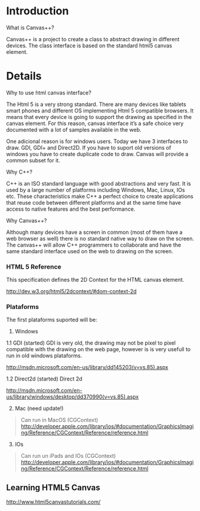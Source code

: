# Introduction #

What is Canvas++?

Canvas++ is a project to create a class to abstract drawing in different devices.
The class interface is based on the standard html5 canvas element.


# Details #

Why to use html canvas interface?

The Html 5 is a very strong standard. There are many devices like tablets smart phones and different OS implementing Html 5 compatible browsers. It means that every device is going to support the drawing as specified in the canvas element. For this reason, canvas interface it’s a safe choice very documented with a lot of samples available in the web.

One adicional reason is for windows users. Today we have 3 interfaces to draw. GDI, GDI+  and Direct2D. If you have to suport old versions of windows you have to create duplicate code to draw. Canvas will provide a common subset for it.

Why C++?

C++ is an ISO standard language with good abstractions and very fast. It is used by a large number of platforms including Windows, Mac, Linux, IOs etc.
These characteristics make C++ a perfect choice  to create applications that reuse code between different platforms and at the same time have access to native features and the best performance.

Why Canvas++?


Although many devices have a screen in common (most of them have a web browser as well) there is no standard native way to draw on the screen.
The canvas++ will allow C++ programmers to collaborate and have the same standard interface used on the web to drawing on the screen.



### HTML 5 Reference ###
This specification defines the 2D Context for the HTML canvas element.

http://dev.w3.org/html5/2dcontext/#dom-context-2d


### Plataforms ###

The first plataforms suported will be:

1) Windows

1.1 GDI (started)
GDI is very old, the drawing may not be pixel to pixel compatible   with the drawing on the web page, however is is very usefull to run in old windows plataforms.

http://msdn.microsoft.com/en-us/library/dd145203(v=vs.85).aspx

1.2 Direct2d (started)
Direct 2d

http://msdn.microsoft.com/en-us/library/windows/desktop/dd370990(v=vs.85).aspx


2) Mac (need update!)
> Can run in MacOS (CGContext)
> http://developer.apple.com/library/ios/#documentation/GraphicsImaging/Reference/CGContext/Reference/reference.html

3) IOs
> Can run un iPads and IOs (CGContext)
http://developer.apple.com/library/ios/#documentation/GraphicsImaging/Reference/CGContext/Reference/reference.html


## Learning HTML5 Canvas ##
http://www.html5canvastutorials.com/